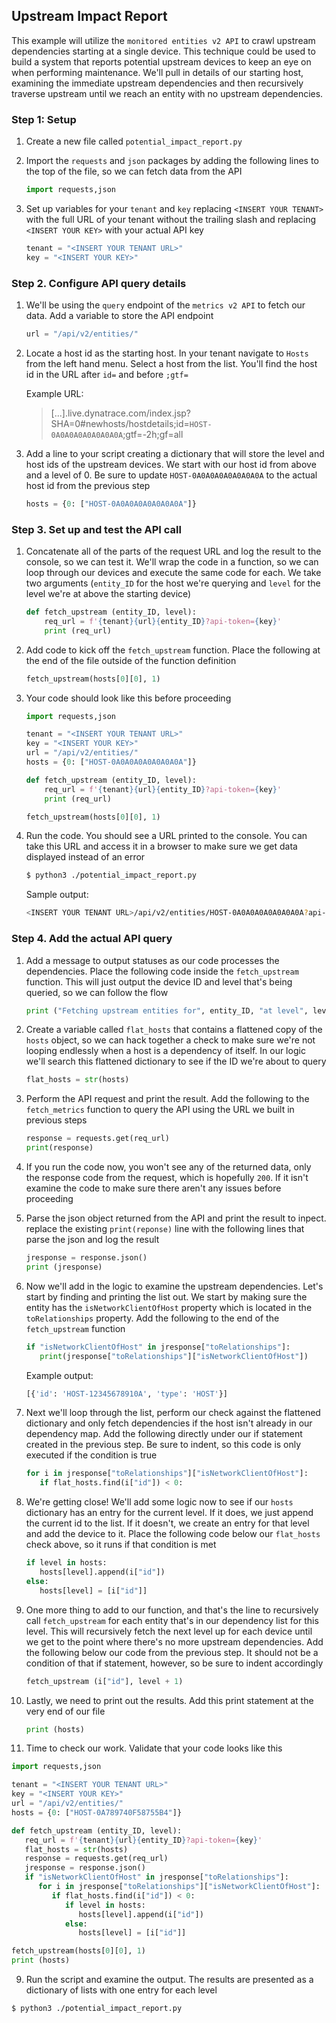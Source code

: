 ## Upstream Impact Report

This example will utilize the `monitored entities v2 API` to crawl upstream dependencies starting at a single device. This technique could be used to build a system that reports potential upstream devices to keep an eye on when performing maintenance. We'll pull in details of our starting host, examining the immediate upstream dependencies and then recursively traverse upstream until we reach an entity with no upstream dependencies.

### Step 1: Setup

1. Create a new file called `potential_impact_report.py`

2. Import the `requests` and `json` packages by adding the following lines to the top of the file, so we can fetch data from the API

   ```python
   import requests,json
   ```

3. Set up variables for your `tenant` and `key` replacing `<INSERT YOUR TENANT>` with the full URL of your tenant without the trailing slash and replacing `<INSERT YOUR KEY>` with your actual API key

   ```python
   tenant = "<INSERT YOUR TENANT URL>"
   key = "<INSERT YOUR KEY>"
   ```

### Step 2. Configure API query details

1. We'll be using the `query` endpoint of the `metrics v2 API` to fetch our data. Add a variable to store the API endpoint

   ```python
   url = "/api/v2/entities/"
   ```

2. Locate a host id as the starting host. In your tenant navigate to `Hosts` from the left hand menu. Select a host from the list. You'll find the host id in the URL after `id=` and before `;gtf=`

   Example URL:
   >[...].live.dynatrace.com/index.jsp?SHA=0#newhosts/hostdetails;id=`HOST-0A0A0A0A0A0A0A0A`;gtf=-2h;gf=all

3. Add a line to your script creating a dictionary that will store the level and host ids of the upstream devices. We start with our host id from above and a level of 0. Be sure to update `HOST-0A0A0A0A0A0A0A0A` to the actual host id from the previous step

   ```python
   hosts = {0: ["HOST-0A0A0A0A0A0A0A0A"]}
   ```

### Step 3. Set up and test the API call 

1. Concatenate all of the parts of the request URL and log the result to the console, so we can test it. We'll wrap the code in a function, so we can loop through our devices and execute the same code for each. We take two arguments (`entity_ID` for the host we're querying and `level` for the level we're at above the starting device)

   ```python
   def fetch_upstream (entity_ID, level):
       req_url = f'{tenant}{url}{entity_ID}?api-token={key}'
       print (req_url)
   ```

2. Add code to kick off the `fetch_upstream` function. Place the following at the end of the file outside of the function definition

   ```python
   fetch_upstream(hosts[0][0], 1)
   ```

3. Your code should look like this before proceeding

   ```python
   import requests,json

   tenant = "<INSERT YOUR TENANT URL>"
   key = "<INSERT YOUR KEY>"
   url = "/api/v2/entities/"
   hosts = {0: ["HOST-0A0A0A0A0A0A0A0A"]}

   def fetch_upstream (entity_ID, level):
       req_url = f'{tenant}{url}{entity_ID}?api-token={key}'
       print (req_url)

   fetch_upstream(hosts[0][0], 1)
   ```

4. Run the code. You should see a URL printed to the console. You can take this URL and access it in a browser to make sure we get data displayed instead of an error

   ```bash
   $ python3 ./potential_impact_report.py
   ```
   
   Sample output:
   ```bash
   <INSERT YOUR TENANT URL>/api/v2/entities/HOST-0A0A0A0A0A0A0A0A?api-token=<INSERT YOUR KEY>
   ```

### Step 4. Add the actual API query

1. Add a message to output statuses as our code processes the dependencies. Place the following code inside the `fetch_upstream` function. This will just output the device ID and level that's being queried, so we can follow the flow
   
   ```python
   print ("Fetching upstream entities for", entity_ID, "at level", level)
   ```

2. Create a variable called `flat_hosts` that contains a flattened copy of the `hosts` object, so we can hack together a check to make sure we're not looping endlessly when a host is a dependency of itself. In our logic we'll search this flattened dictionary to see if the ID we're about to query
   
   ```python
   flat_hosts = str(hosts)
   ```

3. Perform the API request and print the result. Add the following to the `fetch_metrics` function to query the API using the URL we built in previous steps
   
   ```python
   response = requests.get(req_url)
   print(response)
   ```

3. If you run the code now, you won't see any of the returned data, only the response code from the request, which is hopefully `200`. If it isn't examine the code to make sure there aren't any issues before proceeding
   
4. Parse the json object returned from the API and print the result to inpect. replace the existing `print(reponse)` line with the following lines that parse the json and log the result
   
   ```python
   jresponse = response.json()
   print (jresponse)
   ```

5. Now we'll add in the logic to examine the upstream dependencies. Let's start by finding and printing the list out. We start by making sure the entity has the `isNetworkClientOfHost` property which is located in the `toRelationships` property. Add the following to the end of the `fetch_upstream` function
   
   ```python
   if "isNetworkClientOfHost" in jresponse["toRelationships"]:
      print(jresponse["toRelationships"]["isNetworkClientOfHost"])
   ```

   Example output:
   ```bash
   [{'id': 'HOST-12345678910A', 'type': 'HOST'}]
   ```

6. Next we'll loop through the list, perform our check against the flattened dictionary and only fetch dependencies if the host isn't already in our dependency map. Add the following directly under our if statement created in the previous step. Be sure to indent, so this code is only executed if the condition is true
   
   ```python
   for i in jresponse["toRelationships"]["isNetworkClientOfHost"]:
      if flat_hosts.find(i["id"]) < 0:
   ```

7. We're getting close! We'll add some logic now to see if our `hosts` dictionary has an entry for the current level. If it does, we just append the current id to the list. If it doesn't, we create an entry for that level and add the device to it. Place the following code below our `flat_hosts` check above, so it runs if that condition is met
   
   ```python
   if level in hosts:
      hosts[level].append(i["id"])
   else:
      hosts[level] = [i["id"]]
   ```

8. One more thing to add to our function, and that's the line to recursively call `fetch_upstream` for each entity that's in our dependency list for this level. This will recursively fetch the next level up for each device until we get to the point where there's no more upstream dependencies. Add the following below our code from the previous step. It should not be a condition of that if statement, however, so be sure to indent accordingly
   
   ```python
   fetch_upstream (i["id"], level + 1)
   ```

9. Lastly, we need to print out the results. Add this print statement at the very end of our file
   
   ```python
   print (hosts)
   ```

10. Time to check our work. Validate that your code looks like this
   
   ```python
   import requests,json

   tenant = "<INSERT YOUR TENANT URL>"
   key = "<INSERT YOUR KEY>"
   url = "/api/v2/entities/"
   hosts = {0: ["HOST-0A789740F58755B4"]}

   def fetch_upstream (entity_ID, level):
      req_url = f'{tenant}{url}{entity_ID}?api-token={key}'
      flat_hosts = str(hosts)
      response = requests.get(req_url)
      jresponse = response.json()
      if "isNetworkClientOfHost" in jresponse["toRelationships"]:
         for i in jresponse["toRelationships"]["isNetworkClientOfHost"]:
            if flat_hosts.find(i["id"]) < 0:
               if level in hosts:
                  hosts[level].append(i["id"])
               else:
                  hosts[level] = [i["id"]]

   fetch_upstream(hosts[0][0], 1)
   print (hosts)
   ```

   9. Run the script and examine the output. The results are presented as a dictionary of lists with one entry for each level
   
   ```bash
   $ python3 ./potential_impact_report.py
   ```
